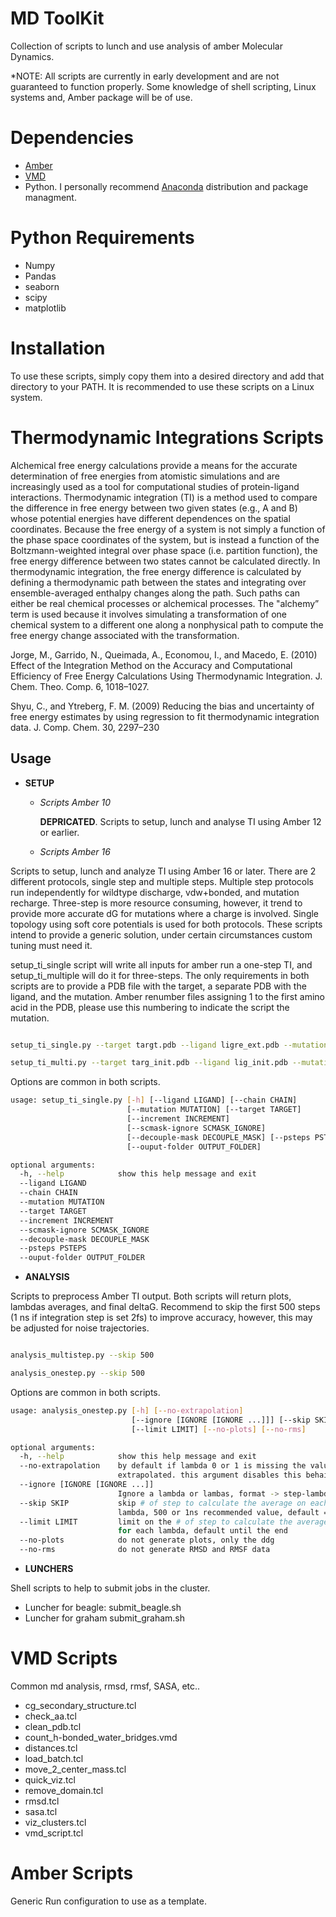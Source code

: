 # MD ToolKit

Collection of scripts to lunch and use analysis of amber Molecular Dynamics.

*NOTE: All scripts are currently in early development and are not guaranteed to function properly. Some knowledge of shell scripting, Linux systems and, Amber package will be of use. 

# Dependencies

  - [Amber](http://ambermd.org/) 
  - [VMD](http://www.ks.uiuc.edu/Research/vmd/)
  - Python. I personally recommend [Anaconda](https://anaconda.org/anaconda/python) distribution and package managment. 

# Python Requirements

  - Numpy
  - Pandas
  - seaborn
  - scipy
  - matplotlib

# Installation

To use these scripts, simply copy them into a desired directory and add that directory to your PATH. It is recommended to use these scripts on a Linux system.




# Thermodynamic Integrations Scripts

Alchemical free energy calculations provide a means for the accurate determination of free energies from atomistic simulations and are increasingly used as a tool for computational studies of protein-ligand interactions. Thermodynamic integration (TI) is a method used to compare the difference in free energy between two given states (e.g., A and B) whose potential energies  have different dependences on the spatial coordinates. Because the free energy of a system is not simply a function of the phase space coordinates of the system, but is instead a function of the Boltzmann-weighted integral over phase space (i.e. partition function), the free energy difference between two states cannot be calculated directly. In thermodynamic integration, the free energy difference is calculated by defining a thermodynamic path between the states and integrating over ensemble-averaged enthalpy changes along the path. Such paths can either be real chemical processes or alchemical processes.  The "alchemy” term is used  because it involves simulating a transformation of one chemical system to a different one along a nonphysical path to compute the free energy change associated with the transformation.

  Jorge, M., Garrido, N., Queimada, A., Economou, I., and Macedo, E. (2010) Effect of the Integration Method on the Accuracy and Computational Efficiency of Free Energy Calculations Using Thermodynamic Integration. J. Chem. Theo. Comp. 6, 1018–1027.

  Shyu, C., and Ytreberg, F. M. (2009) Reducing the bias and uncertainty of free energy estimates by using regression to fit thermodynamic integration data. J. Comp. Chem. 30, 2297–230

## Usage

* **SETUP**

  * *Scripts Amber 10*

    **DEPRICATED**. Scripts to setup, lunch and analyse TI  using Amber 12 or earlier.


  * *Scripts Amber 16*

Scripts to setup, lunch and analyze TI using Amber 16 or later. There are 2 different protocols, single step and multiple steps. Multiple step protocols run independently for wildtype discharge, vdw+bonded, and mutation recharge.  Three-step is more resource consuming, however, it trend to provide more accurate dG for mutations where a charge is involved. Single topology using soft core potentials is used for both protocols. These scripts intend to provide a generic solution, under certain circumstances custom tuning must need it. 

setup_ti_single script will write all inputs for amber run a one-step TI, and setup_ti_multiple will do it for three-steps. The only requirements in both scripts are to provide a PDB file with the target, a separate PDB with the ligand, and the mutation. Amber renumber files assigning 1 to the first amino acid in the PDB, please use this numbering to indicate the script the mutation. 

```bash

setup_ti_single.py --target targt.pdb --ligand ligre_ext.pdb --mutation PRO12ALA

setup_ti_multi.py --target targ_init.pdb --ligand lig_init.pdb --mutation ASP1THR

```

Options are common in both scripts. 

```bash
usage: setup_ti_single.py [-h] [--ligand LIGAND] [--chain CHAIN]
                          [--mutation MUTATION] [--target TARGET]
                          [--increment INCREMENT]
                          [--scmask-ignore SCMASK_IGNORE]
                          [--decouple-mask DECOUPLE_MASK] [--psteps PSTEPS]
                          [--ouput-folder OUTPUT_FOLDER]

optional arguments:
  -h, --help            show this help message and exit
  --ligand LIGAND
  --chain CHAIN
  --mutation MUTATION
  --target TARGET
  --increment INCREMENT
  --scmask-ignore SCMASK_IGNORE
  --decouple-mask DECOUPLE_MASK
  --psteps PSTEPS
  --ouput-folder OUTPUT_FOLDER


```

* **ANALYSIS**


Scripts to preprocess Amber TI output. Both scripts will return plots, lambdas averages, and final deltaG. Recommend to skip the first 500 steps (1 ns if integration step is set 2fs) to improve accuracy, however, this may be adjusted for noise trajectories.  

```bash

analysis_multistep.py --skip 500

analysis_onestep.py --skip 500
```

Options are common in both scripts. 


```bash
usage: analysis_onestep.py [-h] [--no-extrapolation]
                           [--ignore [IGNORE [IGNORE ...]]] [--skip SKIP]
                           [--limit LIMIT] [--no-plots] [--no-rms]

optional arguments:
  -h, --help            show this help message and exit
  --no-extrapolation    by default if lambda 0 or 1 is missing the value is
                        extrapolated. this argument disables this behaibour
  --ignore [IGNORE [IGNORE ...]]
                        Ignore a lambda or lambas, format -> step-lambda step-lambda2 e.g. complex-0.100 
  --skip SKIP           skip # of step to calculate the average on each
                        lambda, 500 or 1ns recommended value, default = 0
  --limit LIMIT         limit on the # of step to calculate the average dvdl
                        for each lambda, default until the end
  --no-plots            do not generate plots, only the ddg
  --no-rms              do not generate RMSD and RMSF data

```


* **LUNCHERS**

Shell scripts to help to submit jobs in the cluster.

  - Luncher for beagle: submit_beagle.sh
  - Luncher for graham submit_graham.sh



# VMD Scripts

Common md analysis, rmsd, rmsf, SASA, etc.. 

- cg_secondary_structure.tcl
- check_aa.tcl
- clean_pdb.tcl
- count_h-bonded_water_bridges.vmd
- distances.tcl
- load_batch.tcl
- move_2_center_mass.tcl
- quick_viz.tcl
- remove_domain.tcl
- rmsd.tcl
- sasa.tcl
- viz_clusters.tcl
- vmd_script.tcl

# Amber Scripts

Generic Run configuration to use as a template. 
